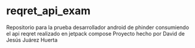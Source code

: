# reqret_api_exam
Repositorio para la prueba desarrollador android de phinder consumiendo el api reqret realizado en jetpack compose
Proyecto hecho por David de Jesús Juárez Huerta
